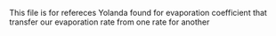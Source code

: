 This file is for refereces Yolanda found for evaporation coefficient that transfer our evaporation rate from one rate for another
